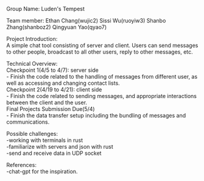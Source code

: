 Group Name:  Luden's Tempest

Team member: Ethan Chang(wujic2) Sissi Wu(ruoyiw3) Shanbo Zhang(shanboz2) Qingyuan Yao(qyao7)  

Project Introduction:  
A simple chat tool consisting of server and client. Users can send messages to other people, broadcast to all other users, reply to other messages, etc.  

Technical Overview:   
  Checkpoint 1(4/5 to 4/7): server side  
    - Finish the code related to the handling of messages from different user, as well as accessing and changing contact lists.  
  Checkpoint 2(4/19 to 4/21): client side  
    - Finish the code related to sending messages, and appropriate interactions between the client and the user.  
  Final Projects Submission Due(5/4)  
    - Finish the data transfer setup including the bundling of messages and communications.
  
Possible challenges:  
  -working with terminals in rust     
  -familiarize with servers and json with rust     
  -send and receive data in UDP socket

References:  
  -chat-gpt for the inspiration.  
